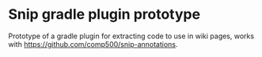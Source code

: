 # Snip gradle plugin prototype

Prototype of a gradle plugin for extracting code to use in wiki pages, works with https://github.com/comp500/snip-annotations.